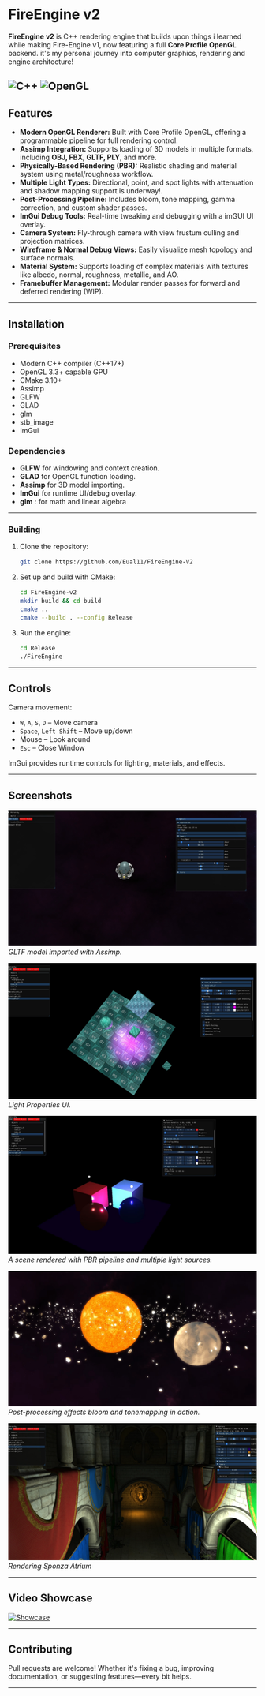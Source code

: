 
# FireEngine v2  
**FireEngine v2** is C++ rendering engine that builds upon things i learned while making Fire-Engine v1, now featuring a full **Core Profile OpenGL** backend.
it's my personal journey into computer graphics, rendering and engine architecture!


![C++](https://img.shields.io/badge/c++-%2300599C.svg?style=for-the-badge&logo=c%2B%2B&logoColor=white)
![OpenGL](https://img.shields.io/badge/OpenGL-%23FFFFFF.svg?style=for-the-badge&logo=opengl)
---

## Features

- **Modern OpenGL Renderer:** Built with Core Profile OpenGL, offering a programmable pipeline for full rendering control.
- **Assimp Integration:** Supports loading of 3D models in multiple formats, including **OBJ, FBX, GLTF, PLY**, and more.
- **Physically-Based Rendering (PBR):** Realistic shading and material system using metal/roughness workflow.
- **Multiple Light Types:** Directional, point, and spot lights with attenuation and shadow mapping support is underway!.
- **Post-Processing Pipeline:** Includes bloom, tone mapping, gamma correction, and custom shader passes.
- **ImGui Debug Tools:** Real-time tweaking and debugging with a imGUI UI overlay.
- **Camera System:** Fly-through camera with view frustum culling and projection matrices.
- **Wireframe & Normal Debug Views:** Easily visualize mesh topology and surface normals.
- **Material System:** Supports loading of complex materials with textures like albedo, normal, roughness, metallic, and AO.
- **Framebuffer Management:** Modular render passes for forward and deferred rendering (WIP).

---

## Installation

### Prerequisites

- Modern C++ compiler (C++17+)
- OpenGL 3.3+ capable GPU
- CMake 3.10+
- Assimp
- GLFW
- GLAD
- glm
- stb_image
- ImGui

### Dependencies

- **GLFW** for windowing and context creation.  
- **GLAD** for OpenGL function loading.  
- **Assimp** for 3D model importing.  
- **ImGui** for runtime UI/debug overlay.  
- **glm** : for math and linear algebra

---

### Building

1. Clone the repository:
   ```bash
   git clone https://github.com/Eual11/FireEngine-V2
   ```

2. Set up and build with CMake:
   ```bash
   cd FireEngine-v2
   mkdir build && cd build
   cmake ..
   cmake --build . --config Release 
    ```

3. Run the engine:
   ```bash
   cd Release
   ./FireEngine
   ```

---

## Controls

Camera movement:
- `W`, `A`, `S`, `D` – Move camera
- `Space`, `Left Shift` – Move up/down
- Mouse – Look around
- `Esc` – Close Window

ImGui provides runtime controls for lighting, materials, and effects.

---

## Screenshots



![GLTF Model](./snapshots/img1.png)  
*GLTF model imported with Assimp.*


![Light Controls](./snapshots/img3.png)  
*Light Properties UI.*


![PBR Scene](./snapshots/img4.png)  
*A scene rendered with PBR pipeline and multiple light sources.*

![Post Processing](./snapshots/img2.png)  
*Post-processing effects bloom and tonemapping in action.*


![Complex Scene](./snapshots/img5.png)  
*Rendering Sponza Atrium*


---

## Video Showcase

<a href="https://youtube.com/watch?v=0sYWNkoNxeI">
    <img src="https://img.youtube.com/vi/0sYWNkoNxeI/maxresdefault.jpg" width="1280" height="720" alt="Showcase">
</a>



---

## Contributing

Pull requests are welcome! Whether it's fixing a bug, improving documentation, or suggesting features—every bit helps.

---




